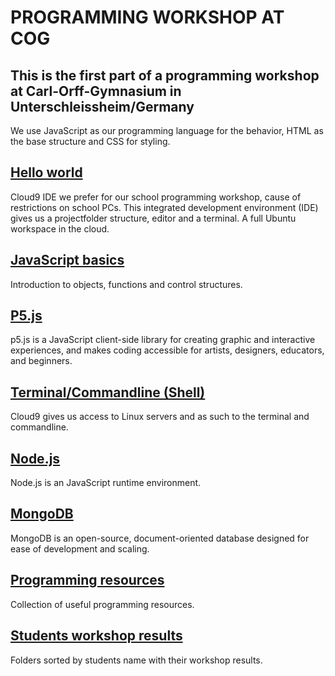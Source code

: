 # PROGRAMMING WORKSHOP AT COG

## This is the first part of a programming workshop at Carl-Orff-Gymnasium in Unterschleissheim/Germany

We use JavaScript as our programming language for the behavior,
HTML as the base structure and CSS for styling.

## [Hello world](https://github.com/Goyapa/COG-01/tree/master/hello-world)
Cloud9 IDE we prefer for our school programming workshop, cause of restrictions on school PCs.
This integrated development environment (IDE) gives us a projectfolder structure, editor and a terminal.
A full Ubuntu workspace in the cloud.

## [JavaScript basics](https://github.com/Goyapa/COG-01/tree/master/javascript-basics)
Introduction to objects, functions and control structures.

## [P5.js](https://github.com/Goyapa/COG-01/tree/master/p5js)
p5.js is a JavaScript client-side library for creating graphic and interactive experiences,
and makes coding accessible for artists, designers, educators, and beginners.

## [Terminal/Commandline (Shell)](https://github.com/Goyapa/COG-01/blob/master/commandline/README-commandline-overview.md)
Cloud9 gives us access to Linux servers and as such to the terminal and commandline.

## [Node.js](https://github.com/Goyapa/COG-01/tree/master/nodejs)
Node.js is an JavaScript runtime environment.

## [MongoDB](https://github.com/Goyapa/COG-01/tree/master/mongoDB)
MongoDB is an open-source, document-oriented database designed for ease of development and scaling.

## [Programming resources](https://github.com/Goyapa/COG-01/tree/master/programming-resources)
Collection of useful programming resources.

## [Students workshop results](https://github.com/Goyapa/COG-01/tree/master/students-workshop-results)
Folders sorted by students name with their workshop results.